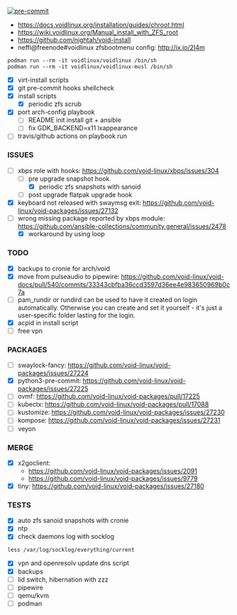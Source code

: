 [![pre-commit](https://img.shields.io/badge/pre--commit-enabled-brightgreen?logo=pre-commit&logoColor=white)](https://github.com/pre-commit/pre-commit)

- https://docs.voidlinux.org/installation/guides/chroot.html
- https://wiki.voidlinux.org/Manual_install_with_ZFS_root
- https://github.com/nightah/void-install
- neffi@freenode#voidlinux zfsbootmenu config: http://ix.io/2I4m

```
podman run --rm -it voidlinux/voidlinux /bin/sh
podman run --rm -it voidlinux/voidlinux-musl /bin/sh
```

- [x] virt-install scripts
- [x] git pre-commit hooks shellcheck
- [x] install scripts
  - [x] periodic zfs scrub
- [x] port arch-config playbook
  - [ ] README init install git + ansible
  - [ ] fix GDK_BACKEND=x11 lxappearance
- [ ] travis/github actions on playbook run

### ISSUES
- [ ] xbps role with hooks: https://github.com/void-linux/xbps/issues/304
  - [ ] pre upgrade snapshot hook
    - [x] periodic zfs snapshots with sanoid
  - [ ] post upgrade flatpak upgrade hook
- [x] keyboard not released with swaymsg exit: https://github.com/void-linux/void-packages/issues/27132
- [ ] wrong missing package reported by xbps module: https://github.com/ansible-collections/community.general/issues/2478
  - [x] workaround by using loop

### TODO
- [x] backups to cronie for arch/void
- [x] move from pulseaudio to pipewire: https://github.com/void-linux/void-docs/pull/540/commits/33343cbfba36ccd3597d36ee4e983650969b0c7a
- [ ] pam_rundir or rundird can be used to have it created on login automatically. Otherwise you can create and set it yourself - it's just a user-specific folder lasting for the login.
- [x] acpid in install script
- [ ] free vpn

### PACKAGES
- [ ] swaylock-fancy: https://github.com/void-linux/void-packages/issues/27224
- [x] python3-pre-commit: https://github.com/void-linux/void-packages/issues/27225
- [ ] ovmf: https://github.com/void-linux/void-packages/pull/17225
- [ ] kubectx: https://github.com/void-linux/void-packages/pull/17088
- [ ] kustomize: https://github.com/void-linux/void-packages/issues/27230
- [ ] kompose: https://github.com/void-linux/void-packages/issues/27231
- [ ] veyon

### MERGE
- [x] x2goclient:
  - https://github.com/void-linux/void-packages/issues/2091
  - https://github.com/void-linux/void-packages/issues/9779
- [x] tiny: https://github.com/void-linux/void-packages/issues/27180

### TESTS

- [x] auto zfs sanoid snapshots with cronie
- [x] ntp
- [x] check daemons log with socklog
```
less /var/log/socklog/everything/current
```
- [x] vpn and openresolv update dns script
- [x] backups
- [ ] lid switch, hibernation with zzz
- [ ] pipewire
- [ ] qemu/kvm
- [ ] podman
